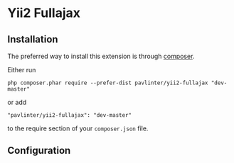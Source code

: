 Yii2 Fullajax
================

Installation
------------
The preferred way to install this extension is through [composer](http://getcomposer.org/download/).

Either run

```
php composer.phar require --prefer-dist pavlinter/yii2-fullajax "dev-master"
```

or add

```
"pavlinter/yii2-fullajax": "dev-master"
```

to the require section of your `composer.json` file.

Configuration
-------------
